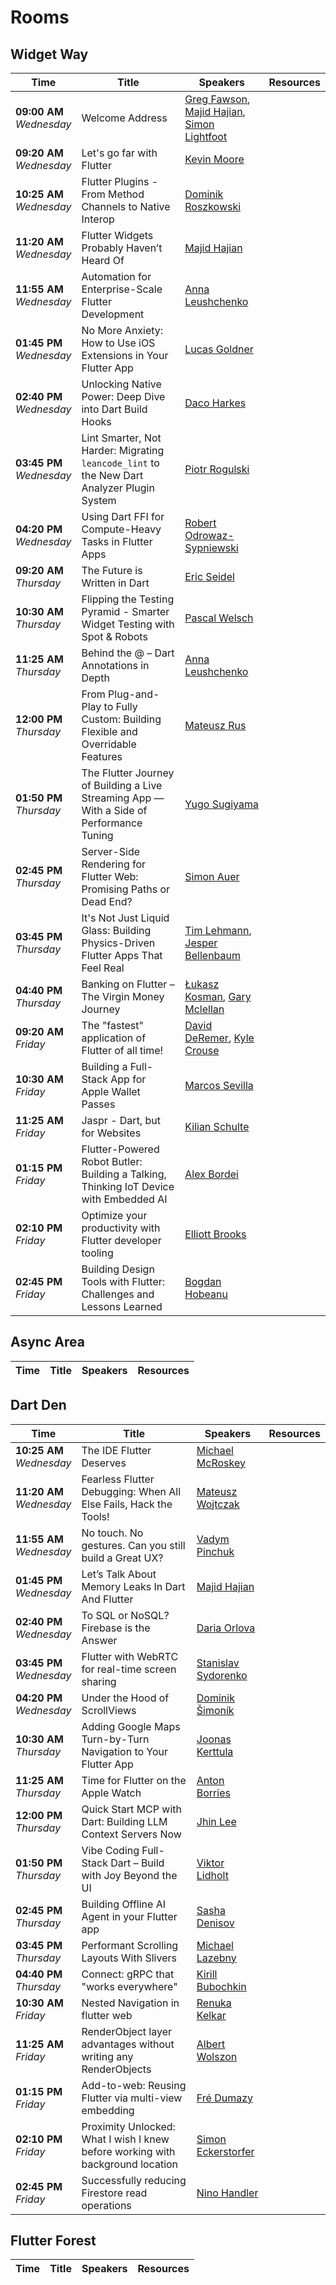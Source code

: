 # Rooms


## Widget Way

| Time | Title | Speakers | Resources |
| ---- | ----- | -------- | --------- |
| **09:00 AM**<br>*Wednesday* | Welcome Address | [Greg Fawson](https://github.com/bizz84/ftcon24eu_talks/blob/main/Speakers.md#greg-fawson), [Majid Hajian](https://github.com/bizz84/ftcon24eu_talks/blob/main/Speakers.md#majid-hajian), [Simon Lightfoot](https://github.com/bizz84/ftcon24eu_talks/blob/main/Speakers.md#simon-lightfoot) |  |
| **09:20 AM**<br>*Wednesday* | Let's go far with Flutter | [Kevin Moore](https://github.com/bizz84/ftcon24eu_talks/blob/main/Speakers.md#kevin-moore) |  |
| **10:25 AM**<br>*Wednesday* | Flutter Plugins - From Method Channels to Native Interop | [Dominik Roszkowski](https://github.com/bizz84/ftcon24eu_talks/blob/main/Speakers.md#dominik-roszkowski) |  |
| **11:20 AM**<br>*Wednesday* | Flutter Widgets Probably Haven’t Heard Of | [Majid Hajian](https://github.com/bizz84/ftcon24eu_talks/blob/main/Speakers.md#majid-hajian) |  |
| **11:55 AM**<br>*Wednesday* | Automation for Enterprise-Scale Flutter Development | [Anna Leushchenko](https://github.com/bizz84/ftcon24eu_talks/blob/main/Speakers.md#anna-leushchenko) |  |
| **01:45 PM**<br>*Wednesday* | No More Anxiety: How to Use iOS Extensions in Your Flutter App | [Lucas Goldner](https://github.com/bizz84/ftcon24eu_talks/blob/main/Speakers.md#lucas-goldner) |  |
| **02:40 PM**<br>*Wednesday* | Unlocking Native Power: Deep Dive into Dart Build Hooks | [Daco Harkes](https://github.com/bizz84/ftcon24eu_talks/blob/main/Speakers.md#daco-harkes) |  |
| **03:45 PM**<br>*Wednesday* | Lint Smarter, Not Harder: Migrating `leancode_lint` to the New Dart Analyzer Plugin System | [Piotr Rogulski](https://github.com/bizz84/ftcon24eu_talks/blob/main/Speakers.md#piotr-rogulski) |  |
| **04:20 PM**<br>*Wednesday* | Using Dart FFI for Compute-Heavy Tasks in Flutter Apps | [Robert Odrowaz-Sypniewski](https://github.com/bizz84/ftcon24eu_talks/blob/main/Speakers.md#robert-odrowaz-sypniewski) |  |
| **09:20 AM**<br>*Thursday* | The Future is Written in Dart | [Eric Seidel](https://github.com/bizz84/ftcon24eu_talks/blob/main/Speakers.md#eric-seidel) |  |
| **10:30 AM**<br>*Thursday* | Flipping the Testing Pyramid - Smarter Widget Testing with Spot & Robots | [Pascal Welsch](https://github.com/bizz84/ftcon24eu_talks/blob/main/Speakers.md#pascal-welsch) |  |
| **11:25 AM**<br>*Thursday* | Behind the @ – Dart Annotations in Depth | [Anna Leushchenko](https://github.com/bizz84/ftcon24eu_talks/blob/main/Speakers.md#anna-leushchenko) |  |
| **12:00 PM**<br>*Thursday* | From Plug-and-Play to Fully Custom: Building Flexible and Overridable Features | [Mateusz Rus](https://github.com/bizz84/ftcon24eu_talks/blob/main/Speakers.md#mateusz-rus) |  |
| **01:50 PM**<br>*Thursday* | The Flutter Journey of Building a Live Streaming App — With a Side of Performance Tuning | [Yugo Sugiyama](https://github.com/bizz84/ftcon24eu_talks/blob/main/Speakers.md#yugo-sugiyama) |  |
| **02:45 PM**<br>*Thursday* | Server-Side Rendering for Flutter Web: Promising Paths or Dead End? | [Simon Auer](https://github.com/bizz84/ftcon24eu_talks/blob/main/Speakers.md#simon-auer) |  |
| **03:45 PM**<br>*Thursday* | It's Not Just Liquid Glass: Building Physics-Driven Flutter Apps That Feel Real | [Tim Lehmann](https://github.com/bizz84/ftcon24eu_talks/blob/main/Speakers.md#tim-lehmann), [Jesper Bellenbaum](https://github.com/bizz84/ftcon24eu_talks/blob/main/Speakers.md#jesper-bellenbaum) |  |
| **04:40 PM**<br>*Thursday* | Banking on Flutter – The Virgin Money Journey | [Łukasz Kosman](https://github.com/bizz84/ftcon24eu_talks/blob/main/Speakers.md#łukasz-kosman), [Gary Mclellan](https://github.com/bizz84/ftcon24eu_talks/blob/main/Speakers.md#gary-mclellan) |  |
| **09:20 AM**<br>*Friday* | The "fastest" application of Flutter of all time! | [David DeRemer](https://github.com/bizz84/ftcon24eu_talks/blob/main/Speakers.md#david-deremer), [Kyle Crouse](https://github.com/bizz84/ftcon24eu_talks/blob/main/Speakers.md#kyle-crouse) |  |
| **10:30 AM**<br>*Friday* | Building a Full-Stack App for Apple Wallet Passes | [Marcos Sevilla](https://github.com/bizz84/ftcon24eu_talks/blob/main/Speakers.md#marcos-sevilla) |  |
| **11:25 AM**<br>*Friday* | Jaspr - Dart, but for Websites | [Kilian Schulte](https://github.com/bizz84/ftcon24eu_talks/blob/main/Speakers.md#kilian-schulte) |  |
| **01:15 PM**<br>*Friday* | Flutter-Powered Robot Butler: Building a Talking, Thinking IoT Device with Embedded AI | [Alex Bordei](https://github.com/bizz84/ftcon24eu_talks/blob/main/Speakers.md#alex-bordei) |  |
| **02:10 PM**<br>*Friday* | Optimize your productivity with Flutter developer tooling | [Elliott Brooks](https://github.com/bizz84/ftcon24eu_talks/blob/main/Speakers.md#elliott-brooks) |  |
| **02:45 PM**<br>*Friday* | Building Design Tools with Flutter: Challenges and Lessons Learned | [Bogdan Hobeanu](https://github.com/bizz84/ftcon24eu_talks/blob/main/Speakers.md#bogdan-hobeanu) |  |


## Async Area

| Time | Title | Speakers | Resources |
| ---- | ----- | -------- | --------- |


## Dart Den

| Time | Title | Speakers | Resources |
| ---- | ----- | -------- | --------- |
| **10:25 AM**<br>*Wednesday* | The IDE Flutter Deserves | [Michael McRoskey](https://github.com/bizz84/ftcon24eu_talks/blob/main/Speakers.md#michael-mcroskey) |  |
| **11:20 AM**<br>*Wednesday* | Fearless Flutter Debugging: When All Else Fails, Hack the Tools! | [Mateusz Wojtczak](https://github.com/bizz84/ftcon24eu_talks/blob/main/Speakers.md#mateusz-wojtczak) |  |
| **11:55 AM**<br>*Wednesday* | No touch. No gestures. Can you still build a Great UX? | [Vadym Pinchuk](https://github.com/bizz84/ftcon24eu_talks/blob/main/Speakers.md#vadym-pinchuk) |  |
| **01:45 PM**<br>*Wednesday* | Let’s Talk About Memory Leaks In Dart And Flutter | [Majid Hajian](https://github.com/bizz84/ftcon24eu_talks/blob/main/Speakers.md#majid-hajian) |  |
| **02:40 PM**<br>*Wednesday* | To SQL or NoSQL? Firebase is the Answer | [Daria Orlova](https://github.com/bizz84/ftcon24eu_talks/blob/main/Speakers.md#daria-orlova) |  |
| **03:45 PM**<br>*Wednesday* | Flutter with WebRTC for real-time screen sharing | [Stanislav Sydorenko](https://github.com/bizz84/ftcon24eu_talks/blob/main/Speakers.md#stanislav-sydorenko) |  |
| **04:20 PM**<br>*Wednesday* | Under the Hood of ScrollViews | [Dominik Šimoník](https://github.com/bizz84/ftcon24eu_talks/blob/main/Speakers.md#dominik-šimoník) |  |
| **10:30 AM**<br>*Thursday* | Adding Google Maps Turn-by-Turn Navigation to Your Flutter App | [Joonas Kerttula](https://github.com/bizz84/ftcon24eu_talks/blob/main/Speakers.md#joonas-kerttula) |  |
| **11:25 AM**<br>*Thursday* | Time for Flutter on the Apple Watch | [Anton Borries](https://github.com/bizz84/ftcon24eu_talks/blob/main/Speakers.md#anton-borries) |  |
| **12:00 PM**<br>*Thursday* | Quick Start MCP with Dart: Building LLM Context Servers Now | [Jhin Lee](https://github.com/bizz84/ftcon24eu_talks/blob/main/Speakers.md#jhin-lee) |  |
| **01:50 PM**<br>*Thursday* | Vibe Coding Full-Stack Dart – Build with Joy Beyond the UI | [Viktor Lidholt](https://github.com/bizz84/ftcon24eu_talks/blob/main/Speakers.md#viktor-lidholt) |  |
| **02:45 PM**<br>*Thursday* | Building Offline AI Agent in your Flutter app | [Sasha Denisov](https://github.com/bizz84/ftcon24eu_talks/blob/main/Speakers.md#sasha-denisov) |  |
| **03:45 PM**<br>*Thursday* | Performant Scrolling Layouts With Slivers | [Michael Lazebny](https://github.com/bizz84/ftcon24eu_talks/blob/main/Speakers.md#michael-lazebny) |  |
| **04:40 PM**<br>*Thursday* | Connect: gRPC that "works everywhere" | [Kirill Bubochkin](https://github.com/bizz84/ftcon24eu_talks/blob/main/Speakers.md#kirill-bubochkin) |  |
| **10:30 AM**<br>*Friday* | Nested Navigation in flutter web | [Renuka Kelkar](https://github.com/bizz84/ftcon24eu_talks/blob/main/Speakers.md#renuka-kelkar) |  |
| **11:25 AM**<br>*Friday* | RenderObject layer advantages without writing any RenderObjects | [Albert Wolszon](https://github.com/bizz84/ftcon24eu_talks/blob/main/Speakers.md#albert-wolszon) |  |
| **01:15 PM**<br>*Friday* | Add-to-web: Reusing Flutter via multi-view embedding | [Fré Dumazy](https://github.com/bizz84/ftcon24eu_talks/blob/main/Speakers.md#fré-dumazy) |  |
| **02:10 PM**<br>*Friday* | Proximity Unlocked: What I wish I knew before working with background location | [Simon Eckerstorfer](https://github.com/bizz84/ftcon24eu_talks/blob/main/Speakers.md#simon-eckerstorfer) |  |
| **02:45 PM**<br>*Friday* | Successfully reducing Firestore read operations | [Nino Handler](https://github.com/bizz84/ftcon24eu_talks/blob/main/Speakers.md#nino-handler) |  |


## Flutter Forest

| Time | Title | Speakers | Resources |
| ---- | ----- | -------- | --------- |


